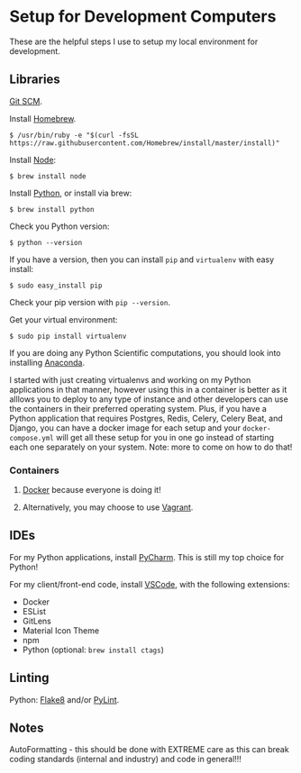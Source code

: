 # Setup for Development Computers

These are the helpful steps I use to setup my local environment for development.

## Libraries

[Git SCM](https://git-scm.com).

Install [Homebrew](https://brew.sh).

    $ /usr/bin/ruby -e "$(curl -fsSL https://raw.githubusercontent.com/Homebrew/install/master/install)"

Install [Node](https://nodejs.org/en/):

    $ brew install node

Install [Python](https://www.python.org/downloads/), or install via brew:

    $ brew install python
    
Check you Python version:

    $ python --version
    
If you have a version, then you can install `pip` and `virtualenv` with easy install:

    $ sudo easy_install pip
    
Check your pip version with `pip --version`.

Get your virtual environment:

    $ sudo pip install virtualenv
    
If you are doing any Python Scientific computations, you should look into installing [Anaconda](https://www.anaconda.com).
    
I started with just creating virtualenvs and working on my Python applications in that manner, however using this in a
container is better as it alllows you to deploy to any type of instance and other developers can use the containers in 
their preferred operating system. Plus, if you have a Python application that requires Postgres, Redis, Celery, Celery Beat, and Django, you can have a docker image for each setup and your `docker-compose.yml` will get all these setup for you in one go instead of starting each one separately on your system. Note: more to come on how to do that!

### Containers

1. [Docker](https://www.docker.com/products/docker-desktop) because everyone is doing it!

2. Alternatively, you may choose to use [Vagrant](https://www.vagrantup.com).


## IDEs

For my Python applications, install [PyCharm](https://www.jetbrains.com/pycharm/). This is still my top choice for Python!

For my client/front-end code, install [VSCode](https://code.visualstudio.com), with the following extensions:

- Docker
- ESList
- GitLens
- Material Icon Theme
- npm
- Python (optional: `brew install ctags`)


## Linting

Python: [Flake8](http://flake8.pycqa.org/en/latest/) and/or [PyLint](https://www.pylint.org).


## Notes

AutoFormatting - this should be done with EXTREME care as this can break coding standards (internal and industry) and code in general!!!
